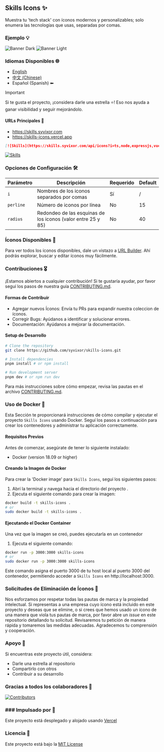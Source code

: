 ## Skills Icons ✨

Muestra tu 'tech stack' con íconos modernos y personalizables; solo enumera las tecnologías que usas, separadas por comas.
### Ejemplo 💡

![Banner Dark](./.github/example-dark.png#gh-dark-mode-only)
![Banner Light](./.github/example-light.png#gh-light-mode-only)

### Idiomas Disponibles 🌐

- [English](../../README.md)
- [中文 (Chinese)](./i18n/zh-CN/README.md)
- Español (Spanish) ⬅

> [!IMPORTANT]
> Si te gusta el proyecto, ¡considera darle una estrella ⭐! Eso nos ayuda a ganar visibilidad y seguir mejorándolo.

#### URLs Principales 🔗

- https://skills.syvixor.com
- https://skills-icons.vercel.app

```markdown
[![Skills](https://skills.syvixor.com/api/icons?i=ts,node,expressjs,vue,nuxt,mongodb,prisma)](https://github.com/syvixor/skills-icons)
```

[![Skills](https://skills.syvixor.com/api/icons?i=ts,node,expressjs,vue,nuxt,mongodb,prisma)](https://github.com/syvixor/skills-icons)

### Opciones de Configuración 🛠️

| Parámetro | Descripción                                                   | Requerido | Default |
|-----------|---------------------------------------------------------------|-----------|---------|
| `i`       | Nombres de los iconos separados por comas                     | Sí        | /       |
| `perline` | Número de iconos por línea                                    | No        | 15      |
| `radius`  | Redondeo de las esquinas de los iconos (valor entre 25 y 85)  | No        | 40      |

### Íconos Disponibles 🎨

Para ver todos los íconos disponibles, dale un vistazo a [URL Builder](https://builder.syvixor.com). Ahí podrás explorar, buscar y editar íconos muy fácilmente.
### Contribuciones 🎖️
¡Estamos abiertos a cualquier contribución! Si te gustaría ayudar, por favor seguí los pasos de nuestra guía [CONTRIBUTING.md](.github/CONTRIBUTING.md).


#### Formas de Contribuir

- Agregar nuevos Íconos: Envía tu PRs para expandir nuestra coleccion de íconos.
- Corregir Bugs: Ayúdanos a identificar y solucionar errores.
- Documentación: Ayúdanos a mejorar la documentación. 

#### Setup de Desarrollo

```bash
# Clone the repository
git clone https://github.com/syvixor/skills-icons.git

# Install dependencies
pnpm install # or npm install

# Run development server
pnpm dev # or npm run dev
```

Para más instrucciones sobre cómo empezar, revisa las pautas en el archivo [CONTRIBUTING.md](.github/CONTRIBUTING.md).

### Uso de Docker 🐳

Esta Sección te proporcionará instrucciones de cómo compilar y ejecutar el proyecto `Skills Icons` usando Docker. Seguí los pasos a continuación para crear los contenedores y administrar tu aplicación correctamente.
#### Requisitos Previos

Antes de comenzar, asegúrate de tener lo siguiente instalado:
- Docker (version 18.09 or higher)

#### Creando la Imagen de Docker

Para crear la 'Docker image' para `Skills Icons`, seguí los siguientes pasos:
1. Abrí la terminal y navega hacia el directorio del proyecto .
2. Ejecuta el siguiente comando para crear la imagen:
```bash
docker build -t skills-icons .
# or
sudo docker build -t skills-icons .
```

#### Ejecutando el Docker Container
Una vez que la imagen se creó, puedes ejecutarla en un contenedor 
1. Ejecuta el siguiente comando:
```bash
docker run -p 3000:3000 skills-icons
# or
sudo docker run -p 3000:3000 skills-icons
```

Este comando asigna el puerto 3000 de tu host local al puerto 3000 del contenedor, permitiendo acceder a `Skills Icons` en http://localhost:3000.
### Solicitudes de Eliminación de Íconos 🚫

Nos esforzamos por respetar todas las pautas de marca y la propiedad intelectual. Si representas a una empresa cuyo ícono está incluido en este proyecto y deseas que se elimine, o si crees que hemos usado un ícono de una manera que viola tus pautas de marca, por favor abre un *issue* en este repositorio detallando tu solicitud. Revisaremos tu petición de manera rápida y tomaremos las medidas adecuadas. Agradecemos tu comprensión y cooperación.

### Apoyo 💝

Si encuentras este proyecto útil, considera:

- Darle una estrella al repositorio
- Compartirlo con otros
- Contribuir a su desarrollo

### Gracias a todos los colaboradores 🙏

[![Contributors](https://contrib.rocks/image?repo=syvixor/skills-icons)](https://github.com/syvixor/skills-icons/graphs/contributors)

### ### Impulsado por 🛟

Este proyecto está desplegado y alojado usando [Vercel](https://vercel.com)

### Licencia 📝

Este proyecto está bajo la [MIT License](LICENSE)

